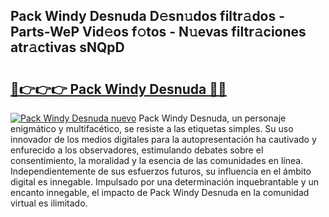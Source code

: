 ## Pack Windy Desnuda D𝚎sn𝚞dos filtr𝚊dos - Parts-WeP Vid𝚎os f𝚘tos - N𝚞evas filtr𝚊ciones atr𝚊ctivas sNQpD

# <h2><a href="http://mb5uk4j.tromn.icu/?c=Pack+Windy+Desnuda">🔗👉👉👉 Pack Windy Desnuda 🔗🔗</a></h2>

[![Pack Windy Desnuda nuevo](https://i.imgur.com/pEAQMta.gif)](http://mb5uk4j.tromn.icu/?c=Pack+Windy+Desnuda)
Pack Windy Desnuda, un personaje enigmático y multifacético, se resiste a las etiquetas simples. Su uso innovador de los medios digitales para la autopresentación ha cautivado y enfurecido a los observadores, estimulando debates sobre el consentimiento, la moralidad y la esencia de las comunidades en línea. Independientemente de sus esfuerzos futuros, su influencia en el ámbito digital es innegable. Impulsado por una determinación inquebrantable y un encanto innegable, el impacto de Pack Windy Desnuda en la comunidad virtual es ilimitado.
